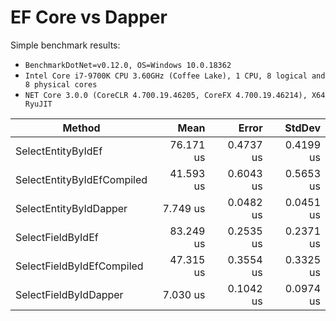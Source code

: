# EF Core vs Dapper
Simple benchmark results:

* `BenchmarkDotNet=v0.12.0, OS=Windows 10.0.18362`
* `Intel Core i7-9700K CPU 3.60GHz (Coffee Lake), 1 CPU, 8 logical and 8 physical cores`
* `NET Core 3.0.0 (CoreCLR 4.700.19.46205, CoreFX 4.700.19.46214), X64 RyuJIT`
  

|                     Method |      Mean |     Error |    StdDev |
|--------------------------- |----------:|----------:|----------:|
|         SelectEntityByIdEf | 76.171 us | 0.4737 us | 0.4199 us |
| SelectEntityByIdEfCompiled | 41.593 us | 0.6043 us | 0.5653 us |
|     SelectEntityByIdDapper |  7.749 us | 0.0482 us | 0.0451 us |
|          SelectFieldByIdEf | 83.249 us | 0.2535 us | 0.2371 us |
|  SelectFieldByIdEfCompiled | 47.315 us | 0.3554 us | 0.3325 us |
|      SelectFieldByIdDapper |  7.030 us | 0.1042 us | 0.0974 us |

